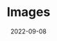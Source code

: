 ---
title: 'Images'
authors:
  - estellweyl
description: An overview of images in HTML.
date: 2022-09-08
placeholder: true
tags:
  - html
---